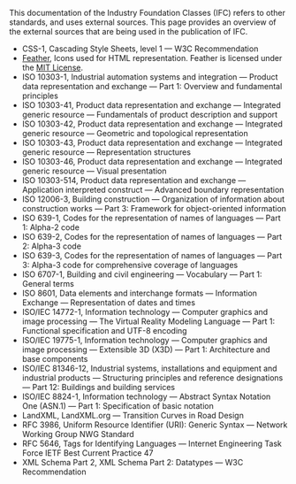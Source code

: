 This documentation of the Industry Foundation Classes (IFC) refers to other standards, and uses external sources. This page provides an overview of the external sources that are being used in the publication of IFC.

* CSS-1, Cascading Style Sheets, level 1 — W3C Recommendation
* [Feather](https://github.com/feathericons/feather), Icons used for HTML representation. Feather is licensed under the [MIT License](https://github.com/colebemis/feather/blob/master/LICENSE).
* ISO 10303-1, Industrial automation systems and integration — Product data representation and exchange — Part 1: Overview and fundamental principles
* ISO 10303-41, Product data representation and exchange — Integrated generic resource — Fundamentals of product description and support
* ISO 10303-42, Product data representation and exchange — Integrated generic resource — Geometric and topological representation
* ISO 10303-43, Product data representation and exchange — Integrated generic resource — Representation structures
* ISO 10303-46, Product data representation and exchange — Integrated generic resource — Visual presentation
* ISO 10303-514, Product data representation and exchange — Application interpreted construct — Advanced boundary representation
* ISO 12006-3, Building construction — Organization of information about construction works — Part 3: Framework for object-oriented information
* ISO 639-1, Codes for the representation of names of languages — Part 1: Alpha-2 code
* ISO 639-2, Codes for the representation of names of languages — Part 2: Alpha-3 code
* ISO 639-3, Codes for the representation of names of languages — Part 3: Alpha-3 code for comprehensive coverage of languages
* ISO 6707-1, Building and civil engineering — Vocabulary — Part 1: General terms
* ISO 8601, Data elements and interchange formats — Information Exchange — Representation of dates and times
* ISO/IEC 14772-1, Information technology — Computer graphics and image processing — The Virtual Reality Modeling Language — Part 1: Functional specification and UTF-8 encoding
* ISO/IEC 19775-1, Information technology — Computer graphics and image processing — Extensible 3D (X3D) — Part 1: Architecture and base components
* ISO/IEC 81346-12, Industrial systems, installations and equipment and industrial products — Structuring principles and reference designations — Part 12: Buildings and building services
* ISO/IEC 8824-1, Information technology — Abstract Syntax Notation One (ASN.1) — Part 1: Specification of basic notation
* LandXML, LandXML.org — Transition Curves in Road Design
* RFC 3986, Uniform Resource Identifier (URI): Generic Syntax — Network Working Group NWG Standard
* RFC 5646, Tags for Identifying Languages — Internet Engineering Task Force IETF Best Current Practice 47
* XML Schema Part 2, XML Schema Part 2: Datatypes — W3C Recommendation
